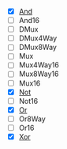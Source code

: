 - [x] [And](https://github.com/ackintosh/nand2tetris/blob/master/01/And.hdl)
- [ ] And16
- [ ] DMux
- [ ] DMux4Way
- [ ] DMux8Way
- [ ] Mux
- [ ] Mux4Way16
- [ ] Mux8Way16
- [ ] Mux16
- [x] [Not](https://github.com/ackintosh/nand2tetris/blob/master/01/Not.hdl)
- [ ] Not16
- [x] [Or](https://github.com/ackintosh/nand2tetris/blob/master/01/Or.hdl)
- [ ] Or8Way
- [ ] Or16
- [x] [Xor](https://github.com/ackintosh/nand2tetris/blob/master/01/Xor.hdl)
